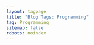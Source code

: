 ```yaml
---
layout: tagpage
title: "Blog Tags: Programming"
tag: Programming
sitemap: false
robots: noindex
---
```

